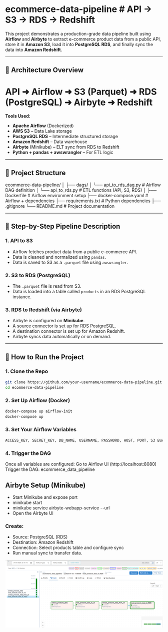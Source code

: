 # ecommerce-data-pipeline  # API → S3 → RDS → Redshift

This project demonstrates a production-grade data pipeline built using **Airflow** and **Airbyte** to extract e-commerce product data from a public API, store it in **Amazon S3**, load it into **PostgreSQL RDS**, and finally sync the data into **Amazon Redshift**.

---

## 📌 Architecture Overview

# API ➜ Airflow ➜ S3 (Parquet) ➜ RDS (PostgreSQL) ➜ Airbyte ➜ Redshift

**Tools Used:**
- **Apache Airflow** (Dockerized)
- **AWS S3** – Data Lake storage
- **PostgreSQL RDS** – Intermediate structured storage
- **Amazon Redshift** – Data warehouse
- **Airbyte** (Minikube) – ELT sync from RDS to Redshift
- **Python + pandas + awswrangler** – For ETL logic

---

## 📂 Project Structure

ecommerce-data-pipeline/
│
├── dags/
│ └── api_to_rds_dag.py # Airflow DAG definition
│ └── api_to_rds.py # ETL functions (API, S3, RDS)
│
├── Dockerfile # Airflow environment setup
├── docker-compose.yaml # Airflow + dependencies
├── requirements.txt # Python dependencies
├── .gitignore
└── README.md # Project documentation

---

## 🧪 Step-by-Step Pipeline Description

### 1. **API to S3**
- Airflow fetches product data from a public e-commerce API.
- Data is cleaned and normalized using `pandas`.
- Data is saved to S3 as a `.parquet` file using `awswrangler`.

### 2. **S3 to RDS (PostgreSQL)**
- The `.parquet` file is read from S3.
- Data is loaded into a table called `products` in an RDS PostgreSQL instance.

### 3. **RDS to Redshift (via Airbyte)**
- Airbyte is configured on **Minikube**.
- A source connector is set up for RDS PostgreSQL.
- A destination connector is set up for Amazon Redshift.
- Airbyte syncs data automatically or on demand.

---

## 🚀 How to Run the Project

### 1. **Clone the Repo**
```bash
git clone https://github.com/your-username/ecommerce-data-pipeline.git
cd ecommerce-data-pipeline
```

### 2. Set Up Airflow (Docker)
```bash
docker-compose up airflow-init
docker-compose up
```

### 3. Set Your Airflow Variables
```bash
ACCESS_KEY, SECRET_KEY, DB_NAME, USERNAME, PASSWORD, HOST, PORT, S3 Bucket path
```

### 4. Trigger the DAG
Once all variables are configured:
Go to Airflow UI (http://localhost:8080)
Trigger the DAG: ecommerce_data_pipeline

## Airbyte Setup (Minikube)
- Start Minikube and expose port
- minikube start
- minikube service airbyte-webapp-service --url
- Open the Airbyte UI
### Create:
- Source: PostgreSQL (RDS)
- Destination: Amazon Redshift
- Connection: Select products table and configure sync
- Run manual sync to transfer data.

![Airflow DAG Running](screenshots/airflow_dag.png)